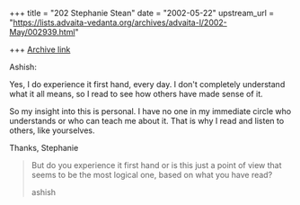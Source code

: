 +++
title = "202 Stephanie Stean"
date = "2002-05-22"
upstream_url = "https://lists.advaita-vedanta.org/archives/advaita-l/2002-May/002939.html"

+++
[Archive link](https://lists.advaita-vedanta.org/archives/advaita-l/2002-May/002939.html)

Ashish:

Yes, I do experience it first hand, every day.  I don't completely
understand what it all means, so I read to see how others have made sense of
it.

So my insight into this is personal.  I have no one in my immediate circle
who understands or who can teach me about it.  That is why I read and listen
to others, like yourselves.

Thanks,
Stephanie


> But do you experience it first hand or is this just a point of view that
> seems to be the most logical one, based on what you have read?
>
> ashish


